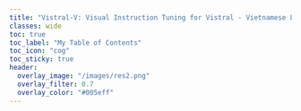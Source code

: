 ```yaml
---
title: "Vistral-V: Visual Instruction Tuning for Vistral - Vietnamese Large Vision-Language Model"
classes: wide
toc: true
toc_label: "My Table of Contents"
toc_icon: "cog"
toc_sticky: true
header:
  overlay_image: "/images/res2.png"
  overlay_filter: 0.7
  overlay_color: "#005eff"
---
```

